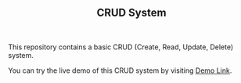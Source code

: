 <h2 align="center">
  CRUD System<br/>
</h2>

<br>
<P>This repository contains a basic CRUD (Create, Read, Update, Delete) system.</P>

<P>You can try the live demo of this CRUD system by visiting <a href="https://baraa660.github.io/CRUD-System/" target="_blank">Demo Link</a>.</P>


